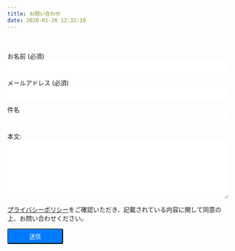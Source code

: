 ```yaml
---
title: お問い合わせ
date: 2020-01-26 12:32:19
---
```


<form class="contact" name="contact" method="POST" data-netlify="true" action="/contact/completed/">
  <p>
    <label>お名前 (必須)<input type="text" name="name" required/></label>
  </p>
  <p>
    <label>メールアドレス (必須) <input type="email" name="email" required/></label>
  </p>
  <p>
    <label>件名<input type="text" name="subject" /></label>
  </p>
  <p>
    <label>本文: <textarea name="message" required></textarea></label>
  </p>
  <p style="font-size: 14px">
    <a href="/about/#メールフォーム">プライバシーポリシー</a>をご確認いただき、記載されている内容に関して同意の上、お問い合わせください。
  </p>
  <p>
    <button id="submit" type="submit">送信</button>
  </p>
</form>

<script>    
    const btn = document.getElementById('submit');
    const elm = document.forms.contact;

    window.addEventListener('beforeunload', checkTransition);

    btn.addEventListener('click', ()=> {
        window.removeEventListener('beforeunload', checkTransition);
    });

    function checkTransition(e) {
        if(elm.name.value || elm.email.value || elm.subject.value || elm.message.value) {
            e.returnValue = "入力した内容が失われます。よろしいですか？";      
        }      
    }
</script>

<style>
.contact {
    margin: 48px 0 0 0;
}

.contact input,
.contact textarea {
    display: block;
    width: 100%;
    padding: .375rem .75rem;
    border: 1px solid var(--border-color);
    color: var(--text-color);
    border-radius: 4px;
}

.contact textarea {
    height: 10em;
}

.contact button {
    background: #007bff;
    color: #fff !important;
    padding: 6px 48px;
    border-radius: 3px;
    box-shadow: 0 0 2px 0 #48a9a6;
}
</style>
